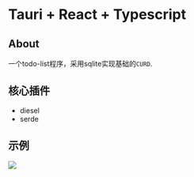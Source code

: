 # Tauri + React + Typescript

## About

一个todo-list程序，采用sqlite实现基础的`CURD`.

## 核心插件

- diesel
- serde

## 示例

![](https://p.ipic.vip/xigctz.gif)
